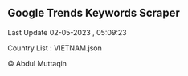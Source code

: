 

## Google Trends Keywords Scraper 
 
Last Update 02-05-2023 , 05:09:23

Country List :
VIETNAM.json



© Abdul Muttaqin 
